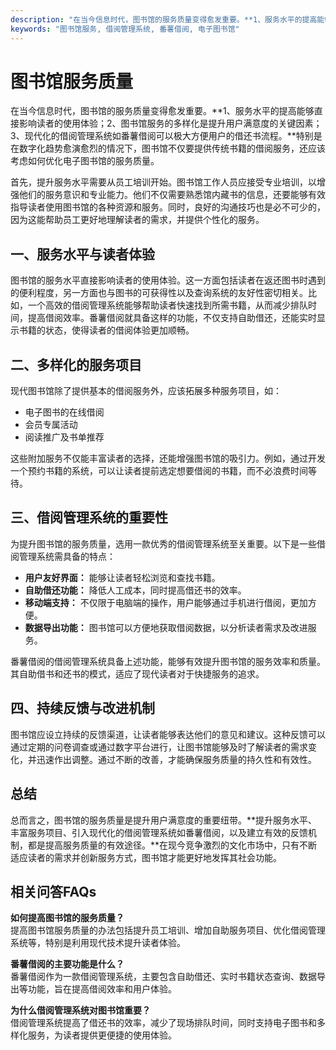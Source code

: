 ```yaml
---
description: "在当今信息时代，图书馆的服务质量变得愈发重要。**1、服务水平的提高能够直接影响读者的使用体验；2、图书馆服务的多样化是提升用户满意度的关键因素；3、现代化的借阅管理系统如番薯借阅可以极大方便用户的借还书流程。**特别是在数字化趋势愈演愈烈的情况下，图书馆不仅要提供传统书籍的借阅服务，还应该考虑如何优化电子图书馆的服务质量。"
keywords: "图书馆服务, 借阅管理系统, 番薯借阅, 电子图书馆"
---
```

# 图书馆服务质量

在当今信息时代，图书馆的服务质量变得愈发重要。**1、服务水平的提高能够直接影响读者的使用体验；2、图书馆服务的多样化是提升用户满意度的关键因素；3、现代化的借阅管理系统如番薯借阅可以极大方便用户的借还书流程。**特别是在数字化趋势愈演愈烈的情况下，图书馆不仅要提供传统书籍的借阅服务，还应该考虑如何优化电子图书馆的服务质量。

首先，提升服务水平需要从员工培训开始。图书馆工作人员应接受专业培训，以增强他们的服务意识和专业能力。他们不仅需要熟悉馆内藏书的信息，还要能够有效指导读者使用图书馆的各种资源和服务。同时，良好的沟通技巧也是必不可少的，因为这能帮助员工更好地理解读者的需求，并提供个性化的服务。

## **一、服务水平与读者体验**

图书馆的服务水平直接影响读者的使用体验。这一方面包括读者在返还图书时遇到的便利程度，另一方面也与图书的可获得性以及查询系统的友好性密切相关。比如，一个高效的借阅管理系统能够帮助读者快速找到所需书籍，从而减少排队时间，提高借阅效率。番薯借阅就具备这样的功能，不仅支持自助借还，还能实时显示书籍的状态，使得读者的借阅体验更加顺畅。

## **二、多样化的服务项目**

现代图书馆除了提供基本的借阅服务外，应该拓展多种服务项目，如：

- 电子图书的在线借阅
- 会员专属活动
- 阅读推广及书单推荐

这些附加服务不仅能丰富读者的选择，还能增强图书馆的吸引力。例如，通过开发一个预约书籍的系统，可以让读者提前选定想要借阅的书籍，而不必浪费时间等待。

## **三、借阅管理系统的重要性**

为提升图书馆的服务质量，选用一款优秀的借阅管理系统至关重要。以下是一些借阅管理系统需具备的特点：

- **用户友好界面：** 能够让读者轻松浏览和查找书籍。
- **自助借还功能：** 降低人工成本，同时提高借还书的效率。
- **移动端支持：** 不仅限于电脑端的操作，用户能够通过手机进行借阅，更加方便。
- **数据导出功能：** 图书馆可以方便地获取借阅数据，以分析读者需求及改进服务。

番薯借阅的借阅管理系统具备上述功能，能够有效提升图书馆的服务效率和质量。其自助借书和还书的模式，适应了现代读者对于快捷服务的追求。

## **四、持续反馈与改进机制**

图书馆应设立持续的反馈渠道，让读者能够表达他们的意见和建议。这种反馈可以通过定期的问卷调查或通过数字平台进行，让图书馆能够及时了解读者的需求变化，并迅速作出调整。通过不断的改善，才能确保服务质量的持久性和有效性。

## **总结**

总而言之，图书馆的服务质量是提升用户满意度的重要纽带。**提升服务水平、丰富服务项目、引入现代化的借阅管理系统如番薯借阅，以及建立有效的反馈机制，都是提高服务质量的有效途径。**在现今竞争激烈的文化市场中，只有不断适应读者的需求并创新服务方式，图书馆才能更好地发挥其社会功能。

## **相关问答FAQs**

**如何提高图书馆的服务质量？**  
提高图书馆服务质量的办法包括提升员工培训、增加自助服务项目、优化借阅管理系统等，特别是利用现代技术提升读者体验。

**番薯借阅的主要功能是什么？**  
番薯借阅作为一款借阅管理系统，主要包含自助借还、实时书籍状态查询、数据导出等功能，旨在提高借阅效率和用户体验。

**为什么借阅管理系统对图书馆重要？**  
借阅管理系统提高了借还书的效率，减少了现场排队时间，同时支持电子图书和多样化服务，为读者提供更便捷的使用体验。
